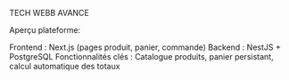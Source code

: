 TECH WEBB AVANCE 

Aperçu plateforme:

Frontend : Next.js (pages produit, panier, commande)
Backend : NestJS + PostgreSQL
Fonctionnalités clés : Catalogue produits, panier persistant, calcul automatique des totaux
